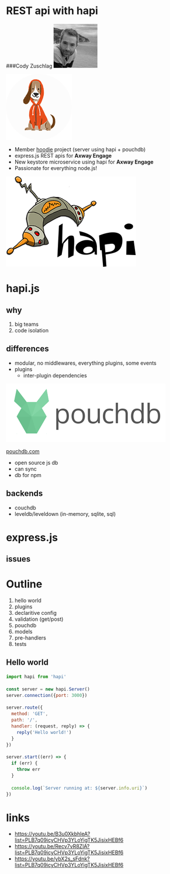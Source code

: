 # REST api with hapi

###Cody Zuschlag
![cody](images/cody1_bw_100px.jpg)


![hoodie](images/hoodie.png)

* Member [hoodie](http://hood.ie) project (server using hapi + pouchdb)
* express.js REST apis for **Axway Engage**
* New keystore microservice using hapi for **Axway Engage**
* Passionate for everything node.js!



![hapi logo](images/hapi.png)

# hapi.js


## why

1. big teams
2. code isolation


## differences

* modular, no middlewares, everything plugins, some events
* plugins
  * inter-plugin dependencies



![pouchdb logo](images/pouchdb.png)

[pouchdb.com](pouchdb.com)

* open source js db
* can sync
* db for npm


## backends
* couchdb
* leveldb/leveldown (in-memory, sqlite, sql)



# express.js

## issues



# Outline
1. hello world
2. plugins
3. declaritive config
4. validation (get/post)
5. pouchdb
6. models
7. pre-handlers
8. tests



## Hello world

```javascript
import hapi from 'hapi'

const server = new hapi.Server()
server.connection({port: 3000})

server.route({
  method: 'GET',
  path: '/',
  handler: (request, reply) => {
    reply('Hello world!')
  }
})

server.start((err) => {
  if (err) {
    throw err
  }

  console.log(`Server running at: ${server.info.uri}`)
})
```



# links

* https://youtu.be/B3u0XkbhleA?list=PLB7q09icyCHVp3YLoYigTK5JisixHEBf6
* https://youtu.be/Recv7vR8ZlA?list=PLB7q09icyCHVp3YLoYigTK5JisixHEBf6
* https://youtu.be/ybX2s_sFdnk?list=PLB7q09icyCHVp3YLoYigTK5JisixHEBf6
